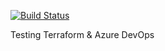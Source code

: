 [![Build Status](https://dev.azure.com/ericbarb/Terraform%20Example/_apis/build/status/e-stylzz.Terraform-Azure?branchName=master)](https://dev.azure.com/ericbarb/Terraform%20Example/_build/latest?definitionId=6&branchName=master)

Testing Terraform & Azure DevOps

